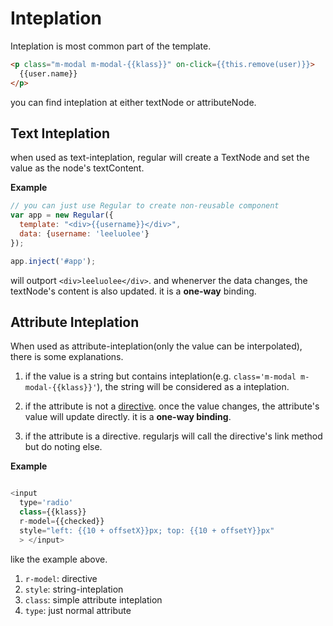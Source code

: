 # Inteplation

Inteplation is most common part of the template.

```html
<p class="m-modal m-modal-{{klass}}" on-click={{this.remove(user)}}> 
  {{user.name}} 
</p>

```

you can find inteplation at either textNode or attributeNode.


## Text Inteplation

when used as text-inteplation, regular will create a TextNode and set the value as the node's textContent.

__Example__

```js
// you can just use Regular to create non-reusable component
var app = new Regular({
  template: "<div>{{username}}</div>",
  data: {username: 'leeluolee'}
});

app.inject('#app');


```

will outport `<div>leeluolee</div>`. and whenerver the data changes, the textNode's content is also updated. it is a __one-way__ binding.


## Attribute Inteplation


When used as attribute-inteplation(only the value can be interpolated), there is some explanations.

1. if the value is a string but contains inteplation(e.g. `class='m-modal m-modal-{{klass}}'`), the string will be considered as a inteplation.

2. if the attribute is not a [directive](../core/directive.md). once the value changes, the attribute's value will update directly. it is a __one-way binding__.

3. if the attribute is a directive. regularjs will call the directive's link method but do noting else.



__Example__

```javascript

<input 
  type='radio'  
  class={{klass}}   
  r-model={{checked}}
  style="left: {{10 + offsetX}}px; top: {{10 + offsetY}}px"
  > </input>

```

like the example above.

1. `r-model`: directive
2. `style`: string-inteplation
3. `class`: simple attribute inteplation
4. `type`: just normal attribute













